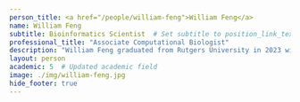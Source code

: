 ```yaml
---
person_title: <a href="/people/william-feng">William Feng</a>
name: William Feng
subtitle: Bioinformatics Scientist  # Set subtitle to position_link_text
professional_title: "Associate Computational Biologist"
description: "William Feng graduated from Rutgers University in 2023 with a double major in biotechnology and computer science. During his time as an undergraduate student, he worked with Dr. Chang S. Chan investigating the effects of mutations on TP53 alternative splicing and overall pathogenicity. He is currently an Associate Computational Biologist at the Park Lab, continuing his work on cancer genomics."
layout: person
academic: 5  # Updated academic field
image: ./img/william-feng.jpg
hide_footer: true
---
```

